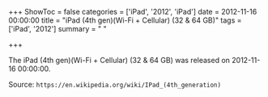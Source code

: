 +++
ShowToc = false
categories = ['iPad', '2012', 'iPad']
date = 2012-11-16 00:00:00
title = "iPad (4th gen)(Wi-Fi + Cellular) (32 & 64 GB)"
tags = ['iPad', '2012']
summary = " "

+++

The iPad (4th gen)(Wi-Fi + Cellular) (32 & 64 GB) was released on 2012-11-16 00:00:00.

Source: `https://en.wikipedia.org/wiki/IPad_(4th_generation)`


